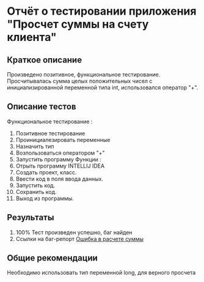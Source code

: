 # Отчёт о тестировании приложения "Просчет суммы на счету клиента" 

## Краткое описание
Произведено позитивное, функциональное тестирование. Просчитывалась сумма целых положительных чисел с инициализированной переменной типа int, использовался оператор "+".


## Описание тестов
Функциональное тестирование : 
1. Позитивное тестирование 
2. Проинициалезировать переменные 
3. Назначить тип 
4. Возпользоваться оператором "+"
5. Запустить программу
Функции :
1. Отрыть программу INTELLIJ IDEA
2. Создать  проект, класс.
3. Ввести код в поля ввода данных.
4. Запустить код.
5. Сохранить  код.
6. Выход из программы. 


## Результаты

1. 100%  Тест произведен успешно, баг найден 
2. Ссылки на баг-репорт [Ошибка в расчете суммы](https://github.com/JuliaGhalini/Java1.2.Task1/issues/2)

## Общие рекомендации
Необходимо использовать тип переменной long, для верного просчета 

